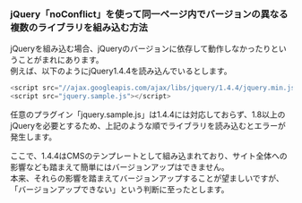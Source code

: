### jQuery「noConflict」を使って同一ページ内でバージョンの異なる複数のライブラリを組み込む方法
jQueryを組み込む場合、jQueryのバージョンに依存して動作しなかったりということがまれにあります。  
例えば、以下のようにjQuery1.4.4を読み込んでいるとします。  

```Javascript
<script src="//ajax.googleapis.com/ajax/libs/jquery/1.4.4/jquery.min.js"></script>
<script src="jquery.sample.js"></script>
```

任意のプラグイン「jquery.sample.js」は1.4.4には対応しておらず、1.8以上のjQueryを必要とするため、上記のような順でライブラリを読み込むとエラーが発生します。  
  
ここで、1.4.4はCMSのテンプレートとして組み込まれており、サイト全体への影響なども踏まえて簡単にはバージョンアップはできません。  
本来、それらの影響を踏まえてバージョンアップすることが望ましいですが、「バージョンアップできない」という判断に至ったとします。
